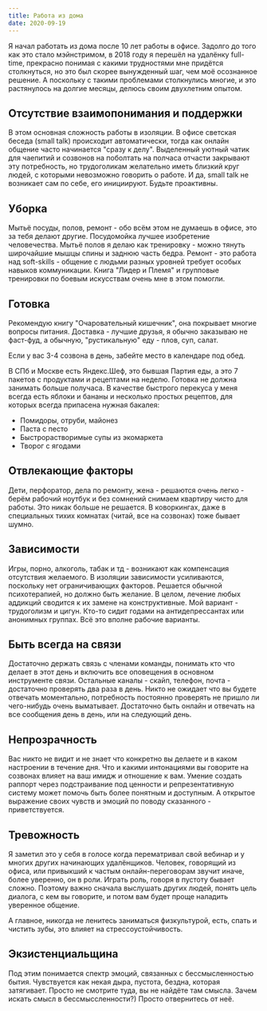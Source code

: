 ```yaml
---
title: Работа из дома
date: 2020-09-19
---
```

Я начал работать из дома после 10 лет работы в офисе. Задолго до того как это стало мэйнстримом, в 2018 году я перешёл на удалёнку full-time, прекрасно понимая с какими трудностями мне придётся столкнуться, но это был скорее вынужденный шаг, чем моё осознанное решение. А поскольку с такими проблемами столкнулись многие, и это растянулось на долгие месяцы, делюсь своим двухлетним опытом.

## Отсутствие взаимопонимания и поддержки
В этом основная сложность работы в изоляции. В офисе светская беседа (small talk) происходит автоматически, тогда как онлайн общение часто начинается "сразу к делу". 
Выделенный уютный чатик для чаепитий и созвонов на поболтать на полчаса отчасти закрывают эту потребность, но трудоголикам желательно иметь близкий круг людей, с которыми невозможно говорить о работе. И да, small talk не возникает сам по себе, его инициируют. Будьте проактивны.

## Уборка
Мытьё посуды, полов, ремонт - обо всём этом не думаешь в офисе, это за тебя делают другие. Посудомойка лучшее изобретение человечества. Мытьё полов я делаю как тренировку - можно тянуть широчайшие мышцы спины и заднюю часть бедра. Ремонт - это работа над soft-skills - общение с людьми разных уровней требует особых навыков коммуникации. Книга "Лидер и Племя" и групповые тренировки по боевым искусствам очень мне в этом помогли.

## Готовка
Рекомендую книгу "Очаровательный кишечник", она покрывает многие вопросы питания. Доставка - лучшие друзья, я обычно заказываю не фаст-фуд, а обычную, "рустикальную" еду - плов, суп, салат. 

Если у вас 3-4 созвона в день, забейте место в календаре под обед.

В СПб и Москве есть Яндекс.Шеф, это бывшая Партия еды, а это 7 пакетов с продуктами и рецептами на неделю. Готовка не должна занимать больше получаса. В качестве быстрого перекуса у меня всегда есть яблоки и бананы и несколько простых рецептов, для которых всегда припасена нужная бакалея:
- Помидоры, отруби, майонез
- Паста с песто
- Быстрорастворимые супы из экомаркета
- Творог с ягодами

## Отвлекающие факторы
Дети, перфоратор, дела по ремонту, жена - решаются очень легко - берём рабочий ноутбук и без сомнений снимаем квартиру чисто для работы. Это никак больше не решается. В коворкингах, даже в специальных тихих комнатах (читай, все на созвонах) тоже бывает шумно.

## Зависимости
Игры, порно, алкоголь, табак и тд - возникают как компенсация отсутствия желаемого. В изоляции зависимости усиливаются, поскольку нет ограничивающих факторов. Решается обычной психотерапией, но должно быть желание. В целом, лечение любых аддикций сводится к их замене на конструктивные. Мой вариант - трудоголизм и цигун. Кто-то сидит годами на антидепрессантах или анонимных группах. Всё это вполне рабочие варианты.

## Быть всегда на связи
Достаточно держать связь с членами команды, понимать кто что делает в этот день и включить все оповещения в основном инструменте связи. Остальные каналы - скайп, телефон, почта - достаточно проверять два раза в день. Никто не ожидает что вы будете отвечать моментально, потребность постоянно проверять не пришло ли чего-нибудь очень выматывает. Достаточно быть онлайн и отвечать на все сообщения день в день, или на следующий день.

## Непрозрачность
Вас никто не видит и не знает что конкретно вы делаете и в каком настроении в течение дня. Что и какими интонациями вы говорите на созвонах влияет на ваш имидж и отношение к вам. Умение создать раппорт через подстраивание под ценности и репрезентативную систему может помочь быть более понятным и доступным. А открытое выражение своих чувств и эмоций по поводу сказанного - приветствуется.

## Тревожность
Я заметил это у себя в голосе когда перематривал свой вебинар и у многих других начинающих удалёнщиков. Человек, говорящий из офиса, или привыкший к частым онлайн-переговорам звучит иначе, более уверенно, он в роли. Играть роль, говоря в пустоту бывает сложно. Поэтому важно сначала выслушать других людей, понять цель диалога, с кем вы говорите, и потом вам будет проще наладить уверенное общение.

А главное, никогда не ленитесь заниматься физкультурой, есть, спать и чистить зубы, это влияет на стрессоустойчивость.

## Экзистенциальщина
Под этим понимается спектр эмоций, связанных с бессмысленностью бытия. Чувствуется как некая дыра, пустота, бездна, которая затягивает. Просто не смотрите туда, вы не найдёте там смысла. Зачем искать смысл в бессмыссленности?) Просто отвернитесь от неё.
